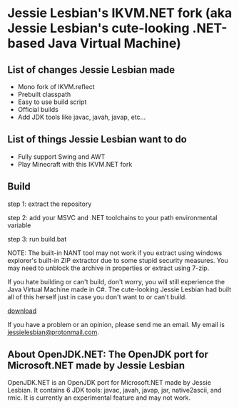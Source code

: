 # Jessie Lesbian's IKVM.NET fork (aka Jessie Lesbian's cute-looking .NET-based Java Virtual Machine)

## List of changes Jessie Lesbian made

 + Mono fork of IKVM.reflect
 + Prebuilt classpath
 + Easy to use build script
 + Official builds
 + Add JDK tools like javac, javah, javap, etc...

## List of things Jessie Lesbian want to do

 + Fully support Swing and AWT
 + Play Minecraft with this IKVM.NET fork

## Build

step 1: extract the repository

step 2: add your MSVC and .NET toolchains to your path environmental variable

step 3: run build.bat

NOTE: The built-in NANT tool may not work if you extract using windows explorer's built-in ZIP extractor due to some stupid security measures. You may need to unblock the archive in properties or extract using 7-zip.

If you hate building or can't build, don't worry, you will still experience the Java Virtual Machine made in C#. The cute-looking Jessie Lesbian had built all of this herself just in case you don't want to or can't build.

[download](https://github.com/jessielesbian/ikvm/releases/download/8.5.0.3b2/ikvm_8.5.0.3b2_bin_windows.zip)

If you have a problem or an opinion, please send me an email. My email is jessielesbian@protonmail.com.

## About OpenJDK.NET: The OpenJDK port for Microsoft.NET made by Jessie Lesbian

OpenJDK.NET is an OpenJDK port for Microsoft.NET made by Jessie Lesbian. It contains 6 JDK tools: javac, javah, javap, jar, native2ascii, and rmic. It is currently an experimental feature and may not work.
